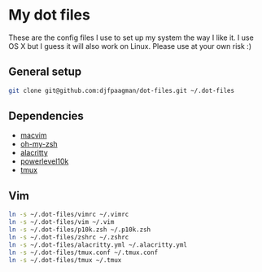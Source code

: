 # My dot files
These are the config files I use to set up my system the way I like it. I use OS X but I guess it will also work on Linux. Please use at your own risk :)

## General setup
```sh
git clone git@github.com:djfpaagman/dot-files.git ~/.dot-files
```

## Dependencies

* [macvim](https://github.com/macvim-dev/macvim)
* [oh-my-zsh](https://github.com/ohmyzsh/ohmyzsh)
* [alacritty](https://github.com/alacritty/alacritty)
* [powerlevel10k](https://github.com/romkatv/powerlevel10k)
* [tmux](https://github.com/tmux/tmux)

## Vim
```sh
ln -s ~/.dot-files/vimrc ~/.vimrc
ln -s ~/.dot-files/vim ~/.vim
ln -s ~/.dot-files/p10k.zsh ~/.p10k.zsh
ln -s ~/.dot-files/zshrc ~/.zshrc
ln -s ~/.dot-files/alacritty.yml ~/.alacritty.yml
ln -s ~/.dot-files/tmux.conf ~/.tmux.conf
ln -s ~/.dot-files/tmux ~/.tmux

```
